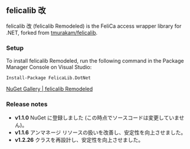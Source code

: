 ## felicalib 改

felicalib 改 (felicalib Remodeled) is the FeliCa access wrapper library for .NET, forked from [tmurakam/felicalib](https://github.com/tmurakam/felicalib).

### Setup
To install felicalib Remodeled, run the following command in the Package Manager Console on Visual Studio:

```
Install-Package FelicaLib.DotNet
```

[NuGet Gallery | felicalib Remodeled](https://www.nuget.org/packages/FelicaLib.DotNet/)

### Release notes
* **v1.1.0** NuGet に登録しました (この時点でソースコードは変更していません)。
* **v1.1.6** アンマネージ リソースの扱いを改善し、安定性を向上させました。
* **v1.2.26** クラスを再設計し、安定性を向上させました。
